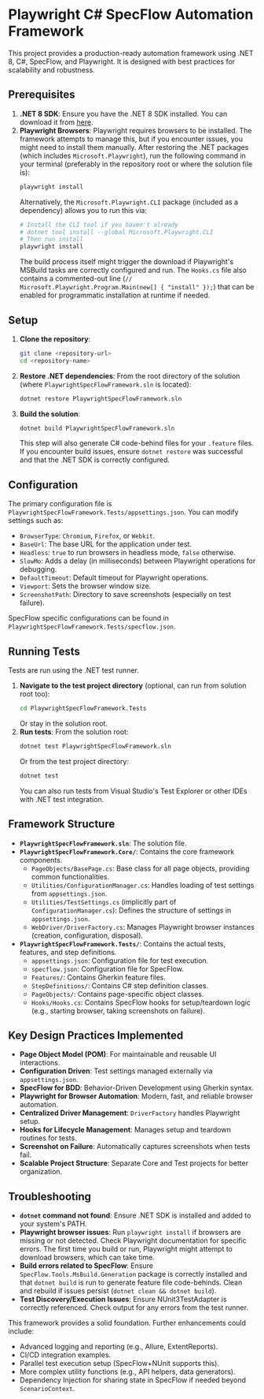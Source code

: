 # Playwright C# SpecFlow Automation Framework

This project provides a production-ready automation framework using .NET 8, C#, SpecFlow, and Playwright. It is designed with best practices for scalability and robustness.

## Prerequisites

1.  **.NET 8 SDK**: Ensure you have the .NET 8 SDK installed. You can download it from [here](https://dotnet.microsoft.com/download/dotnet/8.0).
2.  **Playwright Browsers**: Playwright requires browsers to be installed. The framework attempts to manage this, but if you encounter issues, you might need to install them manually.
    After restoring the .NET packages (which includes `Microsoft.Playwright`), run the following command in your terminal (preferably in the repository root or where the solution file is):
    ```bash
    playwright install
    ```
    Alternatively, the `Microsoft.Playwright.CLI` package (included as a dependency) allows you to run this via:
    ```bash
    # Install the CLI tool if you haven't already
    # dotnet tool install --global Microsoft.Playwright.CLI
    # Then run install
    playwright install
    ```
    The build process itself might trigger the download if Playwright's MSBuild tasks are correctly configured and run. The `Hooks.cs` file also contains a commented-out line (`// Microsoft.Playwright.Program.Main(new[] { "install" });`) that can be enabled for programmatic installation at runtime if needed.

## Setup

1.  **Clone the repository**:
    ```bash
    git clone <repository-url>
    cd <repository-name>
    ```
2.  **Restore .NET dependencies**:
    From the root directory of the solution (where `PlaywrightSpecFlowFramework.sln` is located):
    ```bash
    dotnet restore PlaywrightSpecFlowFramework.sln
    ```
3.  **Build the solution**:
    ```bash
    dotnet build PlaywrightSpecFlowFramework.sln
    ```
    This step will also generate C# code-behind files for your `.feature` files. If you encounter build issues, ensure `dotnet restore` was successful and that the .NET SDK is correctly configured.

## Configuration

The primary configuration file is `PlaywrightSpecFlowFramework.Tests/appsettings.json`. You can modify settings such as:
*   `BrowserType`: `Chromium`, `Firefox`, or `Webkit`.
*   `BaseUrl`: The base URL for the application under test.
*   `Headless`: `true` to run browsers in headless mode, `false` otherwise.
*   `SlowMo`: Adds a delay (in milliseconds) between Playwright operations for debugging.
*   `DefaultTimeout`: Default timeout for Playwright operations.
*   `Viewport`: Sets the browser window size.
*   `ScreenshotPath`: Directory to save screenshots (especially on test failure).

SpecFlow specific configurations can be found in `PlaywrightSpecFlowFramework.Tests/specflow.json`.

## Running Tests

Tests are run using the .NET test runner.

1.  **Navigate to the test project directory** (optional, can run from solution root too):
    ```bash
    cd PlaywrightSpecFlowFramework.Tests
    ```
    Or stay in the solution root.
2.  **Run tests**:
    From the solution root:
    ```bash
    dotnet test PlaywrightSpecFlowFramework.sln
    ```
    Or from the test project directory:
    ```bash
    dotnet test
    ```
    You can also run tests from Visual Studio's Test Explorer or other IDEs with .NET test integration.

## Framework Structure

*   **`PlaywrightSpecFlowFramework.sln`**: The solution file.
*   **`PlaywrightSpecFlowFramework.Core/`**: Contains the core framework components.
    *   `PageObjects/BasePage.cs`: Base class for all page objects, providing common functionalities.
    *   `Utilities/ConfigurationManager.cs`: Handles loading of test settings from `appsettings.json`.
    *   `Utilities/TestSettings.cs` (implicitly part of `ConfigurationManager.cs`): Defines the structure of settings in `appsettings.json`.
    *   `WebDriver/DriverFactory.cs`: Manages Playwright browser instances (creation, configuration, disposal).
*   **`PlaywrightSpecFlowFramework.Tests/`**: Contains the actual tests, features, and step definitions.
    *   `appsettings.json`: Configuration file for test execution.
    *   `specflow.json`: Configuration file for SpecFlow.
    *   `Features/`: Contains Gherkin feature files.
    *   `StepDefinitions/`: Contains C# step definition classes.
    *   `PageObjects/`: Contains page-specific object classes.
    *   `Hooks/Hooks.cs`: Contains SpecFlow hooks for setup/teardown logic (e.g., starting browser, taking screenshots on failure).

## Key Design Practices Implemented

*   **Page Object Model (POM)**: For maintainable and reusable UI interactions.
*   **Configuration Driven**: Test settings managed externally via `appsettings.json`.
*   **SpecFlow for BDD**: Behavior-Driven Development using Gherkin syntax.
*   **Playwright for Browser Automation**: Modern, fast, and reliable browser automation.
*   **Centralized Driver Management**: `DriverFactory` handles Playwright setup.
*   **Hooks for Lifecycle Management**: Manages setup and teardown routines for tests.
*   **Screenshot on Failure**: Automatically captures screenshots when tests fail.
*   **Scalable Project Structure**: Separate Core and Test projects for better organization.

## Troubleshooting

*   **`dotnet` command not found**: Ensure .NET SDK is installed and added to your system's PATH.
*   **Playwright browser issues**: Run `playwright install` if browsers are missing or not detected. Check Playwright documentation for specific errors. The first time you build or run, Playwright might attempt to download browsers, which can take time.
*   **Build errors related to SpecFlow**: Ensure `SpecFlow.Tools.MsBuild.Generation` package is correctly installed and that `dotnet build` is run to generate feature file code-behinds. Clean and rebuild if issues persist (`dotnet clean && dotnet build`).
*   **Test Discovery/Execution Issues**: Ensure NUnit3TestAdapter is correctly referenced. Check output for any errors from the test runner.

This framework provides a solid foundation. Further enhancements could include:
*   Advanced logging and reporting (e.g., Allure, ExtentReports).
*   CI/CD integration examples.
*   Parallel test execution setup (SpecFlow+NUnit supports this).
*   More complex utility functions (e.g., API helpers, data generators).
*   Dependency Injection for sharing state in SpecFlow if needed beyond `ScenarioContext`.
